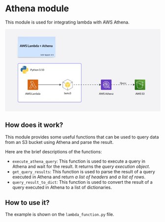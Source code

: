 # Athena module

This module is used for integrating lambda with AWS Athena.

![Athena module](./images/header.jpeg)

## How does it work?

This module provides some useful functions that can be used to query data from an S3 bucket using Athena and parse the result.

Here are the brief descriptions of the functions:

-   `execute_athena_query`: This function is used to execute a query in Athena and wait for the result. It returns the _query execution object_.
-   `get_query_results`: This function is used to parse the result of a query executed in Athena and return _a list of headers_ and _a list of rows_.
-   `query_result_to_dict`: This function is used to convert the result of a query executed in Athena to a list of dictionaries.

## How to use it?

The example is shown on the `lambda_function.py` file.
